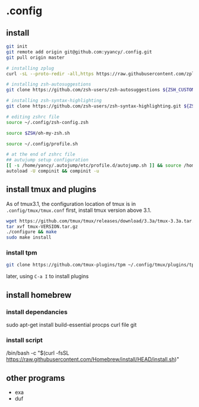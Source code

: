 # .config


## install 
``` bash
git init
git remote add origin git@github.com:yyancy/.config.git
git pull origin master

# installing zplug
curl -sL --proto-redir -all,https https://raw.githubusercontent.com/zplug/installer/master/installer.zsh | zsh

# installing zsh-autosuggestions
git clone https://github.com/zsh-users/zsh-autosuggestions ${ZSH_CUSTOM:-~/.oh-my-zsh/custom}/plugins/zsh-autosuggestions

# installing zsh-syntax-highlighting
git clone https://github.com/zsh-users/zsh-syntax-highlighting.git ${ZSH_CUSTOM:-~/.oh-my-zsh/custom}/plugins/zsh-syntax-highlighting

# editing zshrc file
source ~/.config/zsh-config.zsh

source $ZSH/oh-my-zsh.sh

source ~/.config/profile.sh

# at the end of zshrc file
## autujump setup configuration
[[ -s /home/yancy/.autojump/etc/profile.d/autojump.sh ]] && source /home/yancy/.autojump/etc/profile.d/autojump.sh
autoload -U compinit && compinit -u

```

## install tmux and plugins
As of tmux3.1, the configuration location of tmux is in `.config/tmux/tmux.conf`
first, install tmux version above 3.1.
```bash
wget https://github.com/tmux/tmux/releases/download/3.3a/tmux-3.3a.tar.gz
tar xvf tmux-VERSION.tar.gz
./configure && make
sudo make install

```
### install tpm
```bash
git clone https://github.com/tmux-plugins/tpm ~/.config/tmux/plugins/tpm
```
later, using `C-a I` to install plugins



## install homebrew
### install dependancies
sudo apt-get install build-essential procps curl file git
### install script
/bin/bash -c "$(curl -fsSL https://raw.githubusercontent.com/Homebrew/install/HEAD/install.sh)"

## other programs
* exa
* duf
